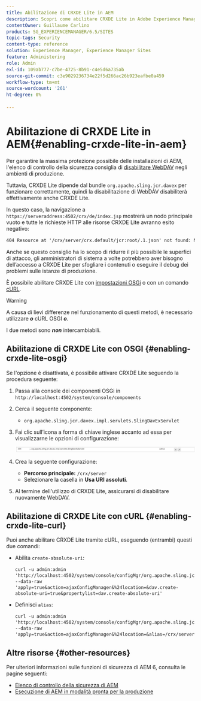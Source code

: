 ```yaml
---
title: Abilitazione di CRXDE Lite in AEM
description: Scopri come abilitare CRXDE Lite in Adobe Experience Manager.
contentOwner: Guillaume Carlino
products: SG_EXPERIENCEMANAGER/6.5/SITES
topic-tags: Security
content-type: reference
solution: Experience Manager, Experience Manager Sites
feature: Administering
role: Admin
exl-id: 109ab777-c7be-4725-8b91-c4e5d6a735ab
source-git-commit: c3e9029236734e22f5d266ac26b923eafbe0a459
workflow-type: tm+mt
source-wordcount: '261'
ht-degree: 0%

---
```


# Abilitazione di CRXDE Lite in AEM{#enabling-crxde-lite-in-aem}

Per garantire la massima protezione possibile delle installazioni di AEM, l&#39;elenco di controllo della sicurezza consiglia di [disabilitare WebDAV](/help/sites-administering/security-checklist.md#disable-webdav) negli ambienti di produzione.

Tuttavia, CRXDE Lite dipende dal bundle `org.apache.sling.jcr.davex` per funzionare correttamente, quindi la disabilitazione di WebDAV disabiliterà effettivamente anche CRXDE Lite.

In questo caso, la navigazione a `https://serveraddress:4502/crx/de/index.jsp` mostrerà un nodo principale vuoto e tutte le richieste HTTP alle risorse CRXDE Lite avranno esito negativo:

```xml
404 Resource at '/crx/server/crx.default/jcr:root/.1.json' not found: No resource found
```

Anche se questo consiglio ha lo scopo di ridurre il più possibile le superfici di attacco, gli amministratori di sistema a volte potrebbero aver bisogno dell’accesso a CRXDE Lite per sfogliare i contenuti o eseguire il debug dei problemi sulle istanze di produzione.

È possibile abilitare CRXDE Lite con [impostazioni OSGi](#enabling-crxde-lite-osgi) o con un comando [cURL](#enabling-crxde-lite-curl).

>[!WARNING]
>
>A causa di lievi differenze nel funzionamento di questi metodi, è necessario utilizzare ***o*** cURL OSGI ***o***.
>
>I due metodi sono ***non*** intercambiabili.

## Abilitazione di CRXDE Lite con OSGI {#enabling-crxde-lite-osgi}

Se l&#39;opzione è disattivata, è possibile attivare CRXDE Lite seguendo la procedura seguente:

1. Passa alla console dei componenti OSGi in `http://localhost:4502/system/console/components`
1. Cerca il seguente componente:

   * `org.apache.sling.jcr.davex.impl.servlets.SlingDavExServlet`

1. Fai clic sull’icona a forma di chiave inglese accanto ad essa per visualizzarne le opzioni di configurazione:

   ![chlimage_1-80](assets/chlimage_1-80a.png)

1. Crea la seguente configurazione:

   * **Percorso principale:** `/crx/server`
   * Selezionare la casella in **Usa URI assoluti**.

1. Al termine dell&#39;utilizzo di CRXDE Lite, assicurarsi di disabilitare nuovamente WebDAV.

## Abilitazione di CRXDE Lite con cURL {#enabling-crxde-lite-curl}

Puoi anche abilitare CRXDE Lite tramite cURL, eseguendo (entrambi) questi due comandi:

* Abilita `create-absolute-uri`:

  ```shell
  curl -u admin:admin 'http://localhost:4502/system/console/configMgr/org.apache.sling.jcr.davex.impl.servlets.SlingDavExServlet' --data-raw 'apply=true&action=ajaxConfigManager&%24location=&dav.create-absolute-uri=true&propertylist=dav.create-absolute-uri'
  ```

* Definisci `alias`:

  ```shell
  curl -u admin:admin 'http://localhost:4502/system/console/configMgr/org.apache.sling.jcr.davex.impl.servlets.SlingDavExServlet' --data-raw 'apply=true&action=ajaxConfigManager&%24location=&alias=/crx/server&propertylist=alias'
  ```

## Altre risorse {#other-resources}

Per ulteriori informazioni sulle funzioni di sicurezza di AEM 6, consulta le pagine seguenti:

* [Elenco di controllo della sicurezza di AEM](/help/sites-administering/security-checklist.md)
* [Esecuzione di AEM in modalità pronta per la produzione](/help/sites-administering/production-ready.md)
